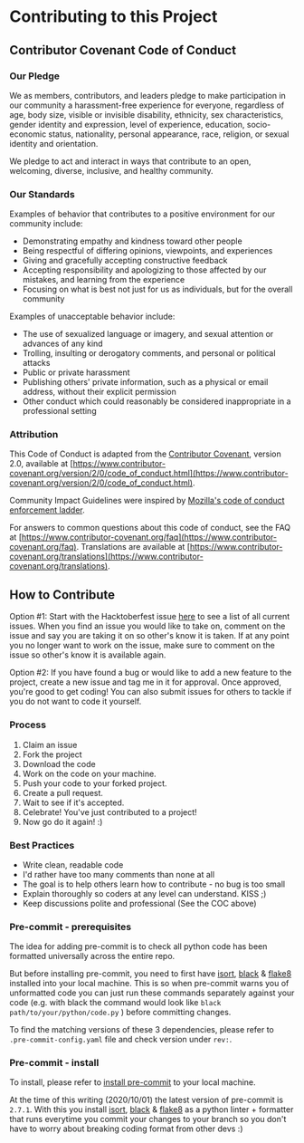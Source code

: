 # Contributing to this Project

## Contributor Covenant Code of Conduct

### Our Pledge

We as members, contributors, and leaders pledge to make participation in our
community a harassment-free experience for everyone, regardless of age, body
size, visible or invisible disability, ethnicity, sex characteristics, gender
identity and expression, level of experience, education, socio-economic status,
nationality, personal appearance, race, religion, or sexual identity
and orientation.

We pledge to act and interact in ways that contribute to an open, welcoming,
diverse, inclusive, and healthy community.

### Our Standards

Examples of behavior that contributes to a positive environment for our
community include:

* Demonstrating empathy and kindness toward other people
* Being respectful of differing opinions, viewpoints, and experiences
* Giving and gracefully accepting constructive feedback
* Accepting responsibility and apologizing to those affected by our mistakes,
  and learning from the experience
* Focusing on what is best not just for us as individuals, but for the
  overall community

Examples of unacceptable behavior include:

* The use of sexualized language or imagery, and sexual attention or
  advances of any kind
* Trolling, insulting or derogatory comments, and personal or political attacks
* Public or private harassment
* Publishing others' private information, such as a physical or email
  address, without their explicit permission
* Other conduct which could reasonably be considered inappropriate in a
  professional setting

### Attribution

This Code of Conduct is adapted from the [Contributor Covenant][homepage],
version 2.0, available at
[https://www.contributor-covenant.org/version/2/0/code_of_conduct.html](https://www.contributor-covenant.org/version/2/0/code_of_conduct.html).

Community Impact Guidelines were inspired by [Mozilla's code of conduct
enforcement ladder](https://github.com/mozilla/diversity).

[homepage]: https://www.contributor-covenant.org

For answers to common questions about this code of conduct, see the FAQ at
[https://www.contributor-covenant.org/faq](https://www.contributor-covenant.org/faq). Translations are available at
[https://www.contributor-covenant.org/translations](https://www.contributor-covenant.org/translations).

## How to Contribute

Option #1: Start with the Hacktoberfest issue [here](https://github.com/MissMeg/home-automation-app/issues/2) to see a list of all current issues. When you find an issue you would like to take on, comment on the issue and say you are taking it on so other's know it is taken. If at any point you no longer want to work on the issue, make sure to comment on the issue so other's know it is available again.

Option #2: If you have found a bug or would like to add a new feature to the project, create a new issue and tag me in it for approval. Once approved, you're good to get coding! You can also submit issues for others to tackle if you do not want to code it yourself.

### Process

1. Claim an issue
2. Fork the project
3. Download the code
4. Work on the code on your machine.
5. Push your code to your forked project.
6. Create a pull request.
7. Wait to see if it's accepted.
8. Celebrate! You've just contributed to a project!
9. Now go do it again! :)

### Best Practices

* Write clean, readable code
* I'd rather have too many comments than none at all
* The goal is to help others learn how to contribute - no bug is too small
* Explain thoroughly so coders at any level can understand. KISS ;)
* Keep discussions polite and professional (See the COC above)

### Pre-commit - prerequisites

The idea for adding pre-commit is to check all python code has been formatted universally across the entire repo.

But before installing pre-commit, you need to first have [isort](https://github.com/timothycrosley/isort), [black](https://github.com/ambv/black) & [flake8](https://gitlab.com/pycqa/flake8) installed into your local machine. This is so when pre-commit warns you of unformatted code you can just run these commands separately against your code (e.g. with black the command would look like `black path/to/your/python/code.py` ) before committing changes.

To find the matching versions of these 3 dependencies, please refer to `.pre-commit-config.yaml` file and check version under `rev:`.

### Pre-commit - install
To install, please refer to [install pre-commit](https://pre-commit.com/#quick-start) to your local machine.

At the time of this writing (2020/10/01) the latest version of pre-commit is `2.7.1`. With this you install [isort](https://github.com/timothycrosley/isort), [black](https://github.com/ambv/black) & [flake8](https://gitlab.com/pycqa/flake8) as a python linter + formatter that runs everytime you commit your changes to your branch so you don't have to worry about breaking coding format from other devs :)
